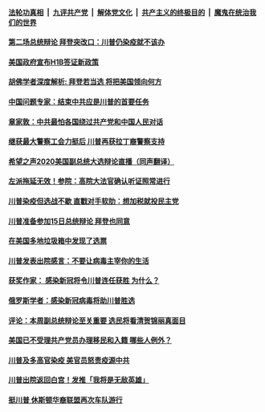 

####  [法轮功真相](../../../../basic/blob/master/README.md?t=10071602) &nbsp;|&nbsp; [九评共产党](../../../../9ping.md/blob/master/README.md?t=10071602) &nbsp;|&nbsp; [解体党文化](../../../../jtdwh.md/blob/master/README.md?t=10071602)  &nbsp;|&nbsp; [共产主义的终极目的](../../../../gczydzjmd.md/blob/master/README.md?t=10071602) &nbsp;|&nbsp; [魔鬼在统治我们的世界](../../../../mgztzwmdsj.md/blob/master/README.md?t=10071602) 

#### [第二场总统辩论 拜登突改口：川普仍染疫就不该办](../pages/soh6/429604.md?t=10071602) 
#### [美国政府宣布H1B签证新政策](../pages/soh6/429481.md?t=10071602) 
#### [胡佛学者深度解析: 拜登若当选 将把美国领向何方](../pages/soh6/429448.md?t=10071602) 
#### [中国问题专家：结束中共应是川普的首要任务](../pages/soh6/429418.md?t=10071602) 
#### [章家敦：中共最怕各国绕过共产党和中国人民对话](../pages/soh6/429397.md?t=10071602) 
#### [继获最大警察工会力挺后 川普再获拉丁裔警察支持](../pages/soh6/429388.md?t=10071602) 
#### [希望之声2020美国副总统大选辩论直播（同声翻译）](../pages/soh6/427090.md?t=10071602) 
#### [左派拖延无效！参院：高院大法官确认听证照常进行](../pages/soh6/429322.md?t=10071602) 
#### [川普染疫但选战不歇 直戳对手软肋：想加税就投民主党](../pages/soh6/429316.md?t=10071602) 
#### [川普准备参加15日总统辩论 拜登也同意](../pages/soh6/429229.md?t=10071602) 
#### [在美国多地垃圾箱中发现了选票](../pages/soh6/429133.md?t=10071602) 
#### [川普发表出院感言：不要让病毒主宰你的生活](../pages/soh6/429115.md?t=10071602) 
#### [获奖作家： 感染新冠将令川普连任获胜 为什么？](../pages/soh6/429109.md?t=10071602) 
#### [俄罗斯学者：感染新冠病毒将助川普胜选](../pages/soh6/429097.md?t=10071602) 
#### [评论：本周副总统辩论至关重要 选民将看清贺锦丽真面目](../pages/soh6/429070.md?t=10071602) 
#### [美国已不受理共产党员办理移民和入籍  哪些人例外？](../pages/soh6/429037.md?t=10071602) 
#### [川普及多高官染疫 美官员怒责疫源中共](../pages/soh6/429058.md?t=10071602) 
#### [川普出院返回白宫！发推「我将是无敌英雄」](../pages/soh6/429055.md?t=10071602) 
#### [挺川普 休斯顿华裔联盟再次车队游行](../pages/soh6/429049.md?t=10071602) 
